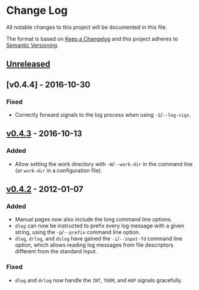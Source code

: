 # Change Log
All notable changes to this project will be documented in this file.

The format is based on [Keep a Changelog](http://keepachangelog.com/) 
and this project adheres to [Semantic Versioning](http://semver.org/).

## [Unreleased]

## [v0.4.4] - 2016-10-30
### Fixed
- Correctly forward signals to the log process when using `-S`/`--log-sigs`.

## [v0.4.3] - 2016-10-13
### Added
- Allow setting the work directory with `-W`/`--work-dir` in the command line
  (or `work-dir` in a configuration file).

## [v0.4.2] - 2012-01-07
### Added
- Manual pages now also include the long command line options.
- `dlog` can now be instructed to prefix every log message with a given string,
  using the `-p`/`--prefix` command line option.
- `dlog`, `drlog`, and `dslog` have gained the `-i`/`--input-fd` command line
  option, which allows reading log messages from file descriptors different from
  the standard input.

### Fixed
- `dlog` and `drlog` now handle the `INT`, `TERM`, and `HUP` signals gracefully.

[Unreleased]: https://github.com/aperezdc/dmon/compare/v0.4.4...HEAD
[v0.4.3]: https://github.com/aperezdc/dmon/compare/v0.4.3...v0.4.4
[v0.4.3]: https://github.com/aperezdc/dmon/compare/v0.4.2...v0.4.3
[v0.4.2]: https://github.com/aperezdc/dmon/compare/v0.4.1...v0.4.2
